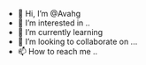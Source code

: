 - 👋 Hi, I’m @Avahg 
- 👀 I’m interested in ..
- 🌱 I’m currently learning 
- 💞️ I’m looking to collaborate on ...
- 📫 How to reach me ..

<!---
Avahg/Avahg is a ✨ special ✨ repository because its `README.md` (this file) appears on your GitHub profile.
You can click the Preview link to take a look at your changes.
--->
